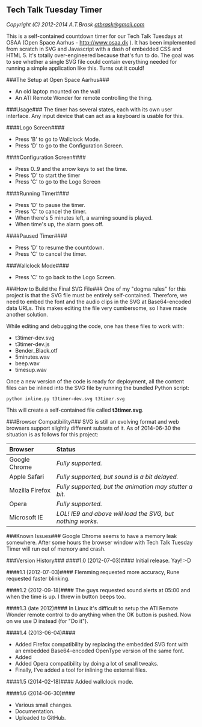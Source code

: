 ## Tech Talk Tuesday Timer ##

*Copyright (C) 2012-2014 A.T.Brask <atbrask@gmail.com>*

This is a self-contained countdown timer for our Tech Talk Tuesdays at OSAA
(Open Space Aarhus - http://www.osaa.dk ). It has been implemented from scratch
in SVG and Javascript with a dash of embedded CSS and HTML 5. It's totally
over-engineered because that's fun to do. The goal was to see whether a single
SVG file could contain everything needed for running a simple application like
this. Turns out it could!

###The Setup at Open Space Aarhus###
* An old laptop mounted on the wall
* An ATI Remote Wonder for remote controlling the thing.

###Usage###
The timer has several states, each with its own user interface. Any input
device that can act as a keyboard is usable for this.

####Logo Screen####
* Press 'B' to go to Wallclock Mode.
* Press 'D' to go to the Configuration Screen.

####Configuration Screen####
* Press 0..9 and the arrow keys to set the time.
* Press 'D' to start the timer
* Press 'C' to go to the Logo Screen

####Running Timer####
* Press 'D' to pause the timer.
* Press 'C' to cancel the timer.
* When there's 5 minutes left, a warning sound is played.
* When time's up, the alarm goes off.

####Paused Timer####
* Press 'D' to resume the countdown.
* Press 'C' to cancel the timer.

###Wallclock Mode####
* Press 'C' to go back to the Logo Screen.

###How to Build the Final SVG File###
One of my "dogma rules" for this project is that the SVG file must be entirely
self-contained. Therefore, we need to embed the font and the audio clips in the
SVG at Base64-encoded data URLs. This makes editing the file very cumbersome,
so I have made another solution. 

While editing and debugging the code, one has these files to work with:

* t3timer-dev.svg
* t3timer-dev.js
* Bender_Black.otf
* 5minutes.wav
* beep.wav
* timesup.wav

Once a new version of the code is ready for deployment, all the content files
can be inlined into the SVG file by running the bundled Python script:

`python inline.py t3timer-dev.svg t3timer.svg`

This will create a self-contained file called **t3timer.svg**.

###Browser Compatibility###
SVG is still an evolving format and web browsers support slightly different
subsets of it. As of 2014-06-30 the situation is as follows for this project:

Browser         | Status
:---------------|:-----------------------------------------------------------
Google Chrome   | *Fully supported.*
Apple Safari    | *Fully supported, but sound is a bit delayed.*
Mozilla Firefox | *Fully supported, but the animation may stutter a bit.*
Opera           | *Fully supported.*
Microsoft IE    | *LOL! IE9 and above will load the SVG, but nothing works.*

###Known Issues###
Google Chrome seems to have a memory leak somewhere. After some hours the
browser window with Tech Talk Tuesday Timer will run out of memory and crash. 

###Version History###
####1.0 (2012-07-03)####
Initial release. Yay! :-D

####1.1 (2012-07-03)####
Flemming requested more accuracy, Rune requested faster blinking.

####1.2 (2012-09-18)####
The guys requested sound alerts at 05:00 and when the time is up. I threw in
button beeps too.

####1.3 (late 2012)#### 
In Linux it's difficult to setup the ATI Remote Wonder remote control to do
anything when the OK button is pushed. Now on we use D instead (for "Do it").

####1.4 (2013-06-04)####
* Added Firefox compatibility by replacing the embedded SVG font with an
embedded Base64-encoded OpenType version of the same font.
* Added <audio> tags instead of procedural sound generation.
* Added Opera compatibility by doing a lot of small tweaks.
* Finally, I've added a tool for inlining the external files.

####1.5 (2014-02-18)####
Added wallclock mode.

####1.6 (2014-06-30)####
* Various small changes.
* Documentation.
* Uploaded to GitHub.
